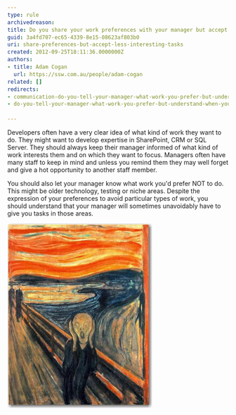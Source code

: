 ```yaml
---
type: rule
archivedreason: 
title: Do you share your work preferences with your manager but accept less interesting tasks when needed?
guid: 3a4fd707-ec65-4339-8e15-08623af803b0
uri: share-preferences-but-accept-less-interesting-tasks
created: 2012-09-25T18:11:36.0000000Z
authors:
- title: Adam Cogan
  url: https://ssw.com.au/people/adam-cogan
related: []
redirects:
- communication-do-you-tell-your-manager-what-work-you-prefer-but-understand-when-you-have-to-do-less-interesting-stuff
- do-you-tell-your-manager-what-work-you-prefer-but-understand-when-you-have-to-do-less-interesting-stuff

---
```


Developers often have a very clear idea of what kind of work they want to do. They might want to develop expertise in SharePoint, CRM or SQL Server. They should always keep their manager informed of what kind of work interests them and on which they want to focus. Managers often have many staff to keep in mind and unless you remind them they may well forget and give a hot opportunity to another staff member.

<!--endintro-->

You should also let your manager know what work you'd prefer NOT to do. This might be older technology, testing or niche areas. Despite the expression of your preferences to avoid particular types of work, you should understand that your manager will sometimes unavoidably have to give you tasks in those areas.

![Figure: Clearly tell your manager what work you prefer to do, but don't scream when you are asked to do other, less interesting work.](/rules/share-preferences-but-accept-less-interesting-tasks/PreferStuff.jpg)

